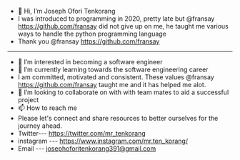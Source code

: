 - 👋 Hi, I’m Joseph Ofori Tenkorang
- I was introduced to programming in 2020, pretty late but @fransay https://github.com/fransay did not give up on me, he taught me various ways to handle the python programming language
- Thank you @fransay https://github.com/fransay
- -------------------------------------------------------------------------------------------------------------------------------------------------------------

- 👀 I’m interested in becoming a software engineer
- 🌱 I’m currently learning towards the software engineering career
- I am committed, motivated and consistent. These values @fransay https://github.com/fransay taught me and it has helped me alot.
- 💞️ I’m looking to collaborate on with with team mates to aid a successful project
- 📫 How to reach me 
- Please let's connect and share resources to better ourselves for the journey ahead.
- Twitter--- https://twitter.com/mr_tenkorang
- instagram --- https://www.instagram.com/mr.ten_korang/
- Email --- josephoforitenkorang391@gmail.com

<!---
Tenkorang17/Tenkorang17 is a ✨ special ✨ repository because its `README.md` (this file) appears on your GitHub profile.
You can click the Preview link to take a look at your changes.
--->
